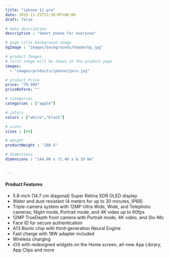 ```yaml
---
title: "iphone 11 pro"
date: 2019-11-25T13:39:07+06:00
draft: false

# meta description
description : "Smart phone for everyone"

# page title background image
bgImage : "images/backgrounds/headerbg.jpg"

# product Images
# first image will be shown in the product page
images:
  - "images/products/iphone11pro.jpg"

# product Price
price: "79,999"
priceBefore: ""

# categories
categories : ["apple"]

# colors 
colors : ["white","black"]

# sizes
sizes : [64]

# weight
productWeight : "188 G"

# dimentions
dimensions : "144.00 x 71.40 x 8.10 mm"


---
```




#### Product Features

* 5.8-inch (14.7 cm diagonal) Super Retina XDR OLED display
* Water and dust resistant (4 meters for up to 30 minutes, IP68)
* Triple-camera system with 12MP Ultra Wide, Wide, and Telephoto cameras; Night mode, Portrait mode, and 4K video up to 60fps
* 12MP TrueDepth front camera with Portrait mode, 4K video, and Slo-Mo
* Face ID for secure authentication
* A13 Bionic chip with third-generation Neural Engine
* Fast charge with 18W adapter included
* Wireless charging
* iOS with redesigned widgets on the Home screen, all-new App Library, App Clips and more